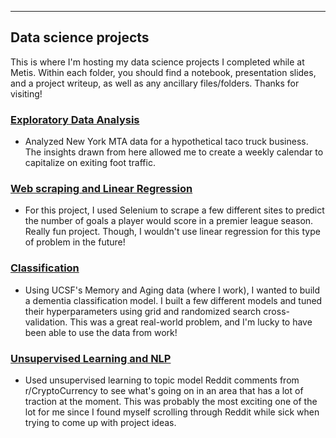 ----
Data science projects 
----

This is where I'm hosting my data science projects I completed while at Metis. Within each folder, you should find a notebook, presentation slides, and a project writeup, as well as any ancillary files/folders. Thanks for visiting!

### [Exploratory Data Analysis](https://github.com/ClaytonYoung/ClaytonYoung.github.io/tree/master/assets/python/EDA)
- Analyzed New York MTA data for a hypothetical taco truck business. The insights drawn from here allowed me to create a weekly calendar to capitalize on exiting foot traffic. 

### [Web scraping and Linear Regression](https://github.com/ClaytonYoung/ClaytonYoung.github.io/tree/master/assets/python/Regression)
- For this project, I used Selenium to scrape a few different sites to predict the number of goals a player would score in a premier league season. Really fun project. Though, I wouldn't use linear regression for this type of problem in the future!

### [Classification](https://github.com/ClaytonYoung/ClaytonYoung.github.io/tree/master/assets/python/Classification)
- Using UCSF's Memory and Aging data (where I work),  I wanted to build a dementia classification model. I built a few different models and tuned their hyperparameters using grid and randomized search cross-validation. This was a great real-world problem, and I'm lucky to have been able to use the data from work!

### [Unsupervised Learning and NLP](https://github.com/ClaytonYoung/ClaytonYoung.github.io/tree/master/assets/python/Classification)
- Used unsupervised learning to topic model Reddit comments from r/CryptoCurrency to see what's going on in an area that has a lot of traction at the moment. This was probably the most exciting one of the lot for me since I found myself scrolling through Reddit while sick when trying to come up with project ideas.  
